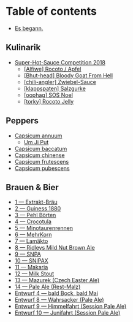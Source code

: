 # Table of contents

* [Es begann.](README.md)

## Kulinarik

* [Super-Hot-Sauce Competition 2018](kulinarik/hot-sauce-competition-2018/README.md)
  * [\[Alfiwe\] Rocoto / Apfel](kulinarik/hot-sauce-competition-2018/alfiwe-rocoto-apfel.md)
  * [\[Bhut-head\] Bloody Goat From Hell](kulinarik/hot-sauce-competition-2018/bhut-head-bloody-goat-from-hell.md)
  * [\[chili-angler\] Zwiebel-Sauce](kulinarik/hot-sauce-competition-2018/chili-angler-zwiebel-sauce.md)
  * [\[klappspaten\] Salzgurke](kulinarik/hot-sauce-competition-2018/klappspaten-salzgurke.md)
  * [\[oophag\] SOS Noel](kulinarik/hot-sauce-competition-2018/oophag-sos-noel.md)
  * [\[torky\] Rocoto Jelly](kulinarik/hot-sauce-competition-2018/torky-rocoto-jelly.md)

## Peppers

* [Capsicum annuum](peppers/capsicum-annuum/README.md)
  * [Um Ji Put](peppers/capsicum-annuum/um-ji-put.md)
* [Capsicum baccatum](peppers/capsicum-baccatum.md)
* [Capsicum chinense](peppers/capsicum-chinense.md)
* [Capsicum frutescens](peppers/capsicum-frutescens.md)
* [Capsicum pubescens](peppers/capsicum-pubescens.md)

## Brauen & Bier

* [1 — Extrakt-Bräu](brauen-and-bier/1.md)
* [2 — Guiness 1880](brauen-and-bier/untitled.md)
* [3 — Pehl Börten](brauen-and-bier/3-pehl-boerten.md)
* [4 — Crocotula](brauen-and-bier/4-crocotula.md)
* [5 — Minotaurenrennen](brauen-and-bier/5-minotaurenrennen.md)
* [6 — MehrKorn](brauen-and-bier/6-mehrkorn.md)
* [7 — Lamäkto](brauen-and-bier/7-lamaekto.md)
* [8 — Ridleys Mild Nut Brown Ale](brauen-and-bier/8-ridleys-mild-nut-brown-ale.md)
* [9 — SNPA](brauen-and-bier/9-snpa.md)
* [10 — SNIPAX](brauen-and-bier/10-snipax.md)
* [11 — Makaria](brauen-and-bier/11-makaria.md)
* [12 — Milk Stout](brauen-and-bier/12-milk-stout.md)
* [13 — Mazurek \(Czech Easter Ale\)](brauen-and-bier/13-mazurek-czech-easter-ale.md)
* [14 — Pale Ale \(Rest-Malz\)](brauen-and-bier/14-pale-ale-rest-malz.md)
* [Entwurf 4 — bald Bock, bald Mai](brauen-and-bier/draft_4-bald-bock-bald-mai.md)
* [Entwurf 8 — Wahrsacker \(Pale Ale\)](brauen-and-bier/draft_8-wahrsacker-pale-ale.md)
* [Entwurf 9 — Himmelfahrt \(Session Pale Ale\)](brauen-and-bier/draft_9-himmelfahrt-session-pale-ale.md)
* [Entwurf 10 — Junifahrt \(Session Pale Ale\)](brauen-and-bier/draft_10-junifahrt-session-pale-ale.md)

